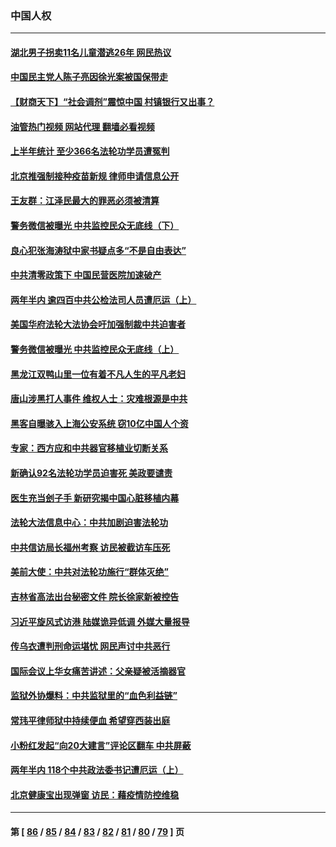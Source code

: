 ### 中国人权
---
#### [湖北男子拐卖11名儿童潜逃26年 网民热议](../../pages/ncid278/n13776304.md?07081645) 
#### [中国民主党人陈子亮因徐光案被国保带走](../../pages/ncid278/n13776286.md?07081645) 
#### [【财商天下】“社会调剂”震惊中国 村镇银行又出事？](../../pages/ncid278/n13775860.md?07081645) 
#### [油管热门视频 网站代理 翻墙必看视频](http://209.222.30.114:81/youtube.html?07081645)
#### [上半年统计 至少366名法轮功学员遭冤判](../../pages/ncid278/n13775603.md?07081645) 
#### [北京推强制接种疫苗新规 律师申请信息公开](../../pages/ncid278/n13775519.md?07081645) 
#### [王友群：江泽民最大的罪恶必须被清算](../../pages/ncid278/n13775167.md?07081645) 
#### [警务微信被曝光 中共监控民众无底线（下）](../../pages/ncid278/n13774421.md?07081645) 
#### [良心犯张海涛狱中家书疑点多“不是自由表达”](../../pages/ncid278/n13775029.md?07081645) 
#### [中共清零政策下 中国民营医院加速破产](../../pages/ncid278/n13774881.md?07081645) 
#### [两年半内 逾四百中共公检法司人员遭厄运（上）](../../pages/ncid278/n13767733.md?07081645) 
#### [美国华府法轮大法协会吁加强制裁中共迫害者](../../pages/ncid278/n13774396.md?07081645) 
#### [警务微信被曝光 中共监控民众无底线（上）](../../pages/ncid278/n13774420.md?07081645) 
#### [黑龙江双鸭山里一位有着不凡人生的平凡老妇](../../pages/ncid278/n13774224.md?07081645) 
#### [唐山涉黑打人事件 维权人士：灾难根源是中共](../../pages/ncid278/n13773534.md?07081645) 
#### [黑客自曝骇入上海公安系统 窃10亿中国人个资](../../pages/ncid278/n13773395.md?07081645) 
#### [专家：西方应和中共器官移植业切断关系](../../pages/ncid278/n13772828.md?07081645) 
#### [新确认92名法轮功学员迫害死 美政要谴责](../../pages/ncid278/n13772701.md?07081645) 
#### [医生充当刽子手 新研究揭中国心脏移植内幕](../../pages/ncid278/n13772291.md?07081645) 
#### [法轮大法信息中心：中共加剧迫害法轮功](../../pages/ncid278/n13772403.md?07081645) 
#### [中共信访局长福州考察 访民被截访车压死](../../pages/ncid278/n13772028.md?07081645) 
#### [美前大使：中共对法轮功施行“群体灭绝”](../../pages/ncid278/n13771705.md?07081645) 
#### [吉林省高法出台秘密文件 院长徐家新被控告](../../pages/ncid278/n13771719.md?07081645) 
#### [习近平旋风式访港 陆媒诡异低调 外媒大量报导](../../pages/ncid278/n13771454.md?07081645) 
#### [传乌衣遭判刑命运堪忧 网民声讨中共恶行](../../pages/ncid278/n13771661.md?07081645) 
#### [国际会议上华女痛苦讲述：父亲疑被活摘器官](../../pages/ncid278/n13771583.md?07081645) 
#### [监狱外协爆料：中共监狱里的“血色利益链”](../../pages/ncid278/n13769954.md?07081645) 
#### [常玮平律师狱中持续便血 希望穿西装出庭](../../pages/ncid278/n13770493.md?07081645) 
#### [小粉红发起“向20大建言”评论区翻车 中共屏蔽](../../pages/ncid278/n13770518.md?07081645) 
#### [两年半内 118个中共政法委书记遭厄运（上）](../../pages/ncid278/n13763600.md?07081645) 
#### [北京健康宝出现弹窗 访民：藉疫情防控维稳](../../pages/ncid278/n13770682.md?07081645) 

---
#### 第 [ [86](./86.md?07081645) / [85](./85.md?07081645) / [84](./84.md?07081645) / [83](./83.md?07081645) / [82](./82.md?07081645) / [81](./81.md?07081645) / [80](./80.md?07081645) / [79](./79.md?07081645) ] 页
